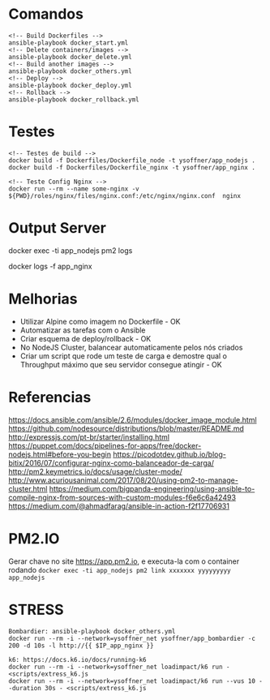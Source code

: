 # Comandos
```
<!-- Build Dockerfiles -->
ansible-playbook docker_start.yml
<!-- Delete containers/images -->
ansible-playbook docker_delete.yml
<!-- Build another images -->
ansible-playbook docker_others.yml
<!-- Deploy -->
ansible-playbook docker_deploy.yml
<!-- Rollback -->
ansible-playbook docker_rollback.yml
```

# Testes
```
<!-- Testes de build -->
docker build -f Dockerfiles/Dockerfile_node -t ysoffner/app_nodejs .
docker build -f Dockerfiles/Dockerfile_nginx -t ysoffner/app_nginx .

<!-- Teste Config Nginx -->
docker run --rm --name some-nginx -v ${PWD}/roles/nginx/files/nginx.conf:/etc/nginx/nginx.conf  nginx
```
# Output Server
docker exec -ti app_nodejs pm2 logs

docker logs -f app_nginx

<!-- NGINX Balanceador
round-robin: las peticiones son distribuidas entre los servidores de forma cíclica. Cabe la posibilidad de que las peticiones más pesadas sean procesadas por el mismo servidor, distribuye las peticiones de forma ecuánime pero la carga no.

least-connected: la siguiente petición es atendida por el servidor con menos conexiones activas.

ip-hash: se selecciona el servidor que atenderá la petición en base a algún dato como la dirección IP, de esta forma todas las peticiones de un usuario son atendidas por el mismo servidor.
-->
# Melhorias
* Utilizar Alpine como imagem no Dockerfile - OK
* Automatizar as tarefas com o Ansible
* Criar esquema de deploy/rollback - OK
* No NodeJS Cluster, balancear automaticamente pelos nós criados
* Criar um script que rode um teste de carga e demostre qual o Throughput máximo que seu servidor consegue atingir - OK
<!-- Obtain the number of CPUs/cores
num_cpu=$(grep -c ^processor /proc/cpuinfo)
 -->
# Referencias
https://docs.ansible.com/ansible/2.6/modules/docker_image_module.html
https://github.com/nodesource/distributions/blob/master/README.md
http://expressjs.com/pt-br/starter/installing.html
https://puppet.com/docs/pipelines-for-apps/free/docker-nodejs.html#before-you-begin
https://picodotdev.github.io/blog-bitix/2016/07/configurar-nginx-como-balanceador-de-carga/
http://pm2.keymetrics.io/docs/usage/cluster-mode/
http://www.acuriousanimal.com/2017/08/20/using-pm2-to-manage-cluster.html
https://medium.com/bigpanda-engineering/using-ansible-to-compile-nginx-from-sources-with-custom-modules-f6e6c6a42493
https://medium.com/@ahmadfarag/ansible-in-action-f2f17706931

# PM2.IO
Gerar chave no site https://app.pm2.io, e executa-la com o container rodando
```docker exec -ti app_nodejs pm2 link xxxxxxx yyyyyyyyy app_nodejs```

# STRESS
```
Bombardier: ansible-playbook docker_others.yml
docker run --rm -i --network=ysoffner_net ysoffner/app_bombardier -c 200 -d 10s -l http://{{ $IP_app_nginx }}

k6: https://docs.k6.io/docs/running-k6
docker run --rm -i --network=ysoffner_net loadimpact/k6 run - <scripts/extress_k6.js
docker run --rm -i --network=ysoffner_net loadimpact/k6 run --vus 10 --duration 30s - <scripts/extress_k6.js
```

<!-- 
# Projeto de rollback, precisa gerar um push com a imagem atual, e voltar a versão
# Projeto de CI, acho que pelo ansible tem, mas da pra fazer por github / travis / hub.docker
# deve reiniciar os processos sem afetar a disponibilidade
# A aplicação Node deverá ser acessada via server Web com um Proxy Reverso, intermediando http(s) e processos nodes
# Fazer um script para teste de carga, demostrando o Throughput maximo do servidorchkconfig --list ntpdate -->

